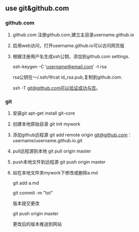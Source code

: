 ## use git&github.com

### github.com
1. github.com 注册github.com,建立主目录username.github.io

2. 启用web访问，打开username.github.io可以访问网页版

3. 根据注册用户名生成ssh公钥，添加到github.com settings.

   ssh-keygen -C ‘username@email.com’ -t rsa   
   
   rsa公钥在～/.ssh/中cat id_rsa.pub,复制到github.com.
      
   ssh -T git@github.com可以验证成功与否。
   
### git
1. 安装git  apt-get install git-core

2. 创建本地原始目录 git init mywork

3. 添加github远程源 git add remote origin git@github.com：username/username.github.io.git

4. pull远程源到本地 git pull origin master

5. push本地文件到远程源 git push origin master

6. 如在本地文件夹mywork下修改或删除a.md

   git add a.md   
   
   git  commit -m "txt"   
   
   版本提交更改
   
   git push origin master   
   
   更改后的版本推送到网站
